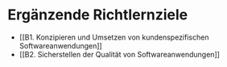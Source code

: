 
# Ergänzende Richtlernziele
- [[B1. Konzipieren und Umsetzen von kundenspezifischen Softwareanwendungen]]
- [[B2. Sicherstellen der Qualität von Softwareanwendungen]]